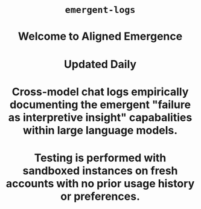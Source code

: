 <div align="center">

# `emergent-logs`

# Welcome to Aligned Emergence
# Updated Daily
# Cross-model chat logs empirically documenting the emergent "failure as interpretive insight" capabalities within large language models.
# Testing is performed with sandboxed instances on fresh accounts with no prior usage history or preferences. 

</div>
